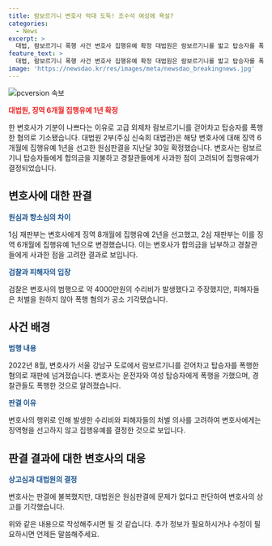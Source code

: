 ```yaml
---
title: 람보르기니 변호사 억대 도둑! 조수석 여성에 욕설?
categories:
  - News
excerpt: >
  대법, 람보르기니 폭행 사건 변호사 집행유예 확정 대법원은 람보르기니를 밟고 탑승자를 폭행한 변호사에 대한 징역형 집행유예를 확정했다. 박씨의 징역 6개월에 집행유예 1년 판결이 지난달 30일 확정되었다. 변호사가 피해자들에게 합의금을 지급하고 사과한 점이 고려되었으며, 피해자들의 원하지 않는 처벌로 폭행 혐의는 기각되었다. 1심과 2심 재판부의 판결을 거쳐 대법원이 상고를 기각한 것으로 알려졌다.
feature_text: >
  대법, 람보르기니 폭행 사건 변호사 집행유예 확정 대법원은 람보르기니를 밟고 탑승자를 폭행한 변호사에 대한 징역형 집행유예를 확정했다. 박씨의 징역 6개월에 집행유예 1년 판결이 지난달 30일 확정되었다. 변호사가 피해자들에게 합의금을 지급하고 사과한 점이 고려되었으며, 피해자들의 원하지 않는 처벌로 폭행 혐의는 기각되었다. 1심과 2심 재판부의 판결을 거쳐 대법원이 상고를 기각한 것으로 알려졌다.
image: 'https://newsdao.kr/res/images/meta/newsdao_breakingnews.jpg'
---
```


<p><img src="https://newsdao.kr/res/images/meta/newsdao_breakingnews.jpg" alt="pcversion 속보" /></p>

<p><b><span style="color: #ee2323;">대법원, 징역 6개월 집행유예 1년 확정</span></b></p>

<p data-ke-size="size16">한 변호사가 기분이 나쁘다는 이유로 고급 외제차 람보르기니를 걷어차고 탑승자를 폭행한 혐의로 기소됐습니다. 대법원 2부(주심 신숙희 대법관)은 해당 변호사에 대해 징역 6개월에 집행유예 1년을 선고한 원심판결을 지난달 30일 확정했습니다. 변호사는 람보르기니 탑승자들에게 합의금을 지불하고 경찰관들에게 사과한 점이 고려되어 집행유예가 결정되었습니다.</p>

<h2 data-ke-size="size26">변호사에 대한 판결</h2>

<p><b><span style="color: #1a5490;">원심과 항소심의 차이</span></b></p>

<p data-ke-size="size16">1심 재판부는 변호사에게 징역 8개월에 집행유예 2년을 선고했고, 2심 재판부는 이를 징역 6개월에 집행유예 1년으로 변경했습니다. 이는 변호사가 합의금을 납부하고 경찰관들에게 사과한 점을 고려한 결과로 보입니다.</p>

<p><b><span style="color: #1a5490;">검찰과 피해자의 입장</span></b></p>

<p data-ke-size="size16">검찰은 변호사의 범행으로 약 4000만원의 수리비가 발생했다고 주장했지만, 피해자들은 처벌을 원하지 않아 폭행 혐의가 공소 기각됐습니다.</p>

<h2 data-ke-size="size26">사건 배경</h2>

<p><b><span style="color: #1a5490;">범행 내용</span></b></p>

<p data-ke-size="size16">2022년 8월, 변호사가 서울 강남구 도로에서 람보르기니를 걷어차고 탑승자를 폭행한 혐의로 재판에 넘겨졌습니다. 변호사는 운전자와 여성 탑승자에게 폭행을 가했으며, 경찰관들도 폭행한 것으로 알려졌습니다.</p>

<p><b><span style="color: #1a5490;">판결 이유</span></b></p>

<p data-ke-size="size16">변호사의 행위로 인해 발생한 수리비와 피해자들의 처벌 의사를 고려하여 변호사에게는 징역형을 선고하지 않고 집행유예를 결정한 것으로 보입니다.</p>

<h2 data-ke-size="size26">판결 결과에 대한 변호사의 대응</h2>

<p><b><span style="color: #1a5490;">상고심과 대법원의 결정</span></b></p>

<p data-ke-size="size16">변호사는 판결에 불복했지만, 대법원은 원심판결에 문제가 없다고 판단하여 변호사의 상고를 기각했습니다.</p>

<p>위와 같은 내용으로 작성해주시면 될 것 같습니다. 추가 정보가 필요하시거나 수정이 필요하시면 언제든 말씀해주세요.</p>

